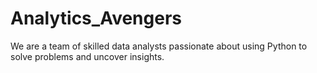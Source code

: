 # Analytics_Avengers
We are a team of skilled data analysts passionate about using Python to solve problems and uncover insights.
